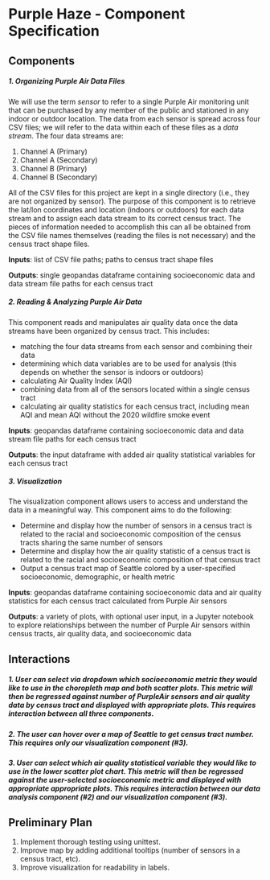 # Purple Haze - Component Specification

## Components

##### 1. Organizing Purple Air Data Files
We will use the term *sensor* to refer to a single Purple Air monitoring unit that can be purchased by any member of the public and stationed in any indoor or outdoor location. The data from each sensor is spread across four CSV files; we will refer to the data within each of these files as a *data stream*. The four data streams are:
1. Channel A (Primary)
2. Channel A (Secondary)
3. Channel B (Primary)
4. Channel B (Secondary)

All of the CSV files for this project are kept in a single directory (i.e., they are not organized by sensor). The purpose of this component is to retrieve the lat/lon coordinates and location (indoors or outdoors) for each data stream and to assign each data stream to its correct census tract. The pieces of information needed to accomplish this can all be obtained from the CSV file names themselves (reading the files is not necessary) and the census tract shape files. 

**Inputs**: list of CSV file paths; paths to census tract shape files

**Outputs**: single geopandas dataframe containing socioeconomic data and data stream file paths for each census tract

##### 2. Reading & Analyzing Purple Air Data
This component reads and manipulates air quality data once the data streams have been organized by census tract. This includes:
- matching the four data streams from each sensor and combining their data
- determining which data variables are to be used for analysis (this depends on whether the sensor is indoors or outdoors)
- calculating Air Quality Index (AQI)
- combining data from all of the sensors located within a single census tract
- calculating air quality statistics for each census tract, including mean AQI and mean AQI without the 2020 wildfire smoke event

**Inputs**: geopandas dataframe containing socioeconomic data and data stream file paths for each census tract

**Outputs**: the input dataframe with added air quality statistical variables for each census tract

##### 3. Visualization
The visualization component allows users to access and understand the data in a meaningful way. This component aims to do the following:
- Determine and display how the number of sensors in a census tract is related to the racial and socioeconomic composition of the census tracts sharing the same number of sensors
- Determine and display how the air quality statistic of a census tract is related to the racial and socioeconomic composition of that census tract
- Output a census tract map of Seattle colored by a user-specified socioeconomic, demographic, or health metric

**Inputs**: geopandas dataframe containing socioeconomic data and air quality statistics for each census tract calculated from Purple Air sensors

**Outputs**: a variety of plots, with optional user input, in a Jupyter notebook to explore relationships between the number of Purple Air sensors within census tracts, air quality data, and socioeconomic data

## Interactions

##### 1. User can select via dropdown which socioeconomic metric they would like to use in the choropleth map and both scatter plots. This metric will then be regressed against number of PurpleAir sensors and air quality data by census tract and displayed with appropriate plots. This requires interaction between all three components.

##### 2. The user can hover over a map of Seattle to get census tract number. This requires only our visualization component (#3).

##### 3. User can select which air quality statistical variable they would like to use in the lower scatter plot chart. This metric will then be regressed against the user-selected socioeconomic metric and displayed with appropriate appropriate plots. This requires interaction between our data analysis component (#2) and our visualization component (#3).

## Preliminary Plan
 1. Implement thorough testing using unittest. 
 2. Improve map by adding additional tooltips (number of sensors in a census tract, etc).
 3. Improve visualization for readability in labels.
 
